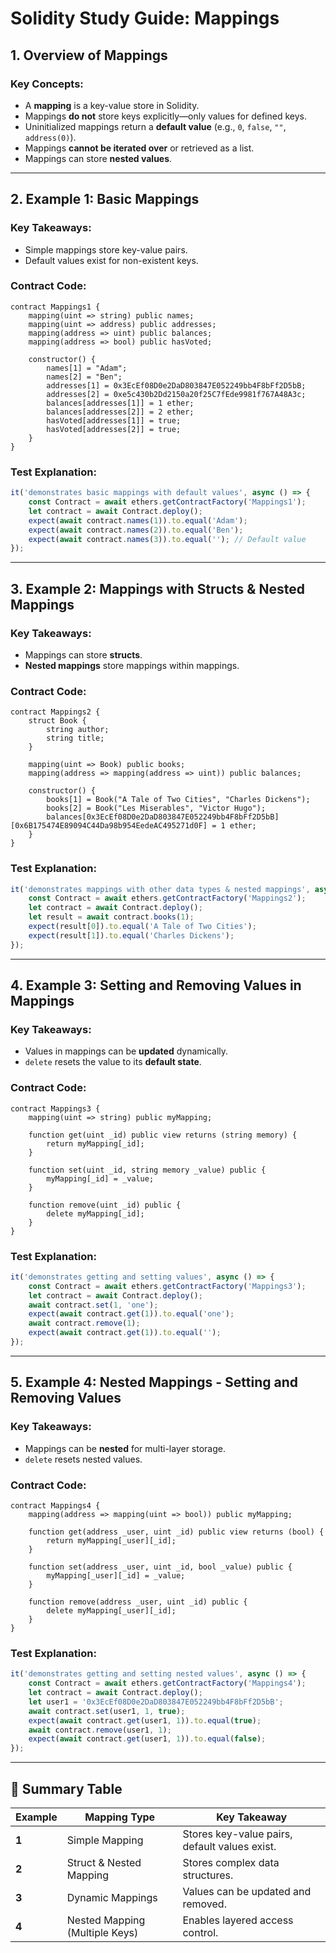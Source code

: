 # Solidity Study Guide: Mappings

## **1. Overview of Mappings**

### **Key Concepts:**

-   A **mapping** is a key-value store in Solidity.
-   Mappings **do not** store keys explicitly—only values for defined keys.
-   Uninitialized mappings return a **default value** (e.g., `0`, `false`, `""`, `address(0)`).
-   Mappings **cannot be iterated over** or retrieved as a list.
-   Mappings can store **nested values**.

---

## **2. Example 1: Basic Mappings**

### **Key Takeaways:**

-   Simple mappings store key-value pairs.
-   Default values exist for non-existent keys.

### **Contract Code:**

```solidity
contract Mappings1 {
    mapping(uint => string) public names;
    mapping(uint => address) public addresses;
    mapping(address => uint) public balances;
    mapping(address => bool) public hasVoted;

    constructor() {
        names[1] = "Adam";
        names[2] = "Ben";
        addresses[1] = 0x3EcEf08D0e2DaD803847E052249bb4F8bFf2D5bB;
        addresses[2] = 0xe5c430b2Dd2150a20f25C7fEde9981f767A48A3c;
        balances[addresses[1]] = 1 ether;
        balances[addresses[2]] = 2 ether;
        hasVoted[addresses[1]] = true;
        hasVoted[addresses[2]] = true;
    }
}
```

### **Test Explanation:**

```javascript
it('demonstrates basic mappings with default values', async () => {
	const Contract = await ethers.getContractFactory('Mappings1');
	let contract = await Contract.deploy();
	expect(await contract.names(1)).to.equal('Adam');
	expect(await contract.names(2)).to.equal('Ben');
	expect(await contract.names(3)).to.equal(''); // Default value
});
```

---

## **3. Example 2: Mappings with Structs & Nested Mappings**

### **Key Takeaways:**

-   Mappings can store **structs**.
-   **Nested mappings** store mappings within mappings.

### **Contract Code:**

```solidity
contract Mappings2 {
    struct Book {
        string author;
        string title;
    }

    mapping(uint => Book) public books;
    mapping(address => mapping(address => uint)) public balances;

    constructor() {
        books[1] = Book("A Tale of Two Cities", "Charles Dickens");
        books[2] = Book("Les Miserables", "Victor Hugo");
        balances[0x3EcEf08D0e2DaD803847E052249bb4F8bFf2D5bB][0x6B175474E89094C44Da98b954EedeAC495271d0F] = 1 ether;
    }
}
```

### **Test Explanation:**

```javascript
it('demonstrates mappings with other data types & nested mappings', async () => {
	const Contract = await ethers.getContractFactory('Mappings2');
	let contract = await Contract.deploy();
	let result = await contract.books(1);
	expect(result[0]).to.equal('A Tale of Two Cities');
	expect(result[1]).to.equal('Charles Dickens');
});
```

---

## **4. Example 3: Setting and Removing Values in Mappings**

### **Key Takeaways:**

-   Values in mappings can be **updated** dynamically.
-   `delete` resets the value to its **default state**.

### **Contract Code:**

```solidity
contract Mappings3 {
    mapping(uint => string) public myMapping;

    function get(uint _id) public view returns (string memory) {
        return myMapping[_id];
    }

    function set(uint _id, string memory _value) public {
        myMapping[_id] = _value;
    }

    function remove(uint _id) public {
        delete myMapping[_id];
    }
}
```

### **Test Explanation:**

```javascript
it('demonstrates getting and setting values', async () => {
	const Contract = await ethers.getContractFactory('Mappings3');
	let contract = await Contract.deploy();
	await contract.set(1, 'one');
	expect(await contract.get(1)).to.equal('one');
	await contract.remove(1);
	expect(await contract.get(1)).to.equal('');
});
```

---

## **5. Example 4: Nested Mappings - Setting and Removing Values**

### **Key Takeaways:**

-   Mappings can be **nested** for multi-layer storage.
-   `delete` resets nested values.

### **Contract Code:**

```solidity
contract Mappings4 {
    mapping(address => mapping(uint => bool)) public myMapping;

    function get(address _user, uint _id) public view returns (bool) {
        return myMapping[_user][_id];
    }

    function set(address _user, uint _id, bool _value) public {
        myMapping[_user][_id] = _value;
    }

    function remove(address _user, uint _id) public {
        delete myMapping[_user][_id];
    }
}
```

### **Test Explanation:**

```javascript
it('demonstrates getting and setting nested values', async () => {
	const Contract = await ethers.getContractFactory('Mappings4');
	let contract = await Contract.deploy();
	let user1 = '0x3EcEf08D0e2DaD803847E052249bb4F8bFf2D5bB';
	await contract.set(user1, 1, true);
	expect(await contract.get(user1, 1)).to.equal(true);
	await contract.remove(user1, 1);
	expect(await contract.get(user1, 1)).to.equal(false);
});
```

---

## **🔹 Summary Table**

| Example | Mapping Type                   | Key Takeaway                                  |
| ------- | ------------------------------ | --------------------------------------------- |
| **1**   | Simple Mapping                 | Stores key-value pairs, default values exist. |
| **2**   | Struct & Nested Mapping        | Stores complex data structures.               |
| **3**   | Dynamic Mappings               | Values can be updated and removed.            |
| **4**   | Nested Mapping (Multiple Keys) | Enables layered access control.               |
